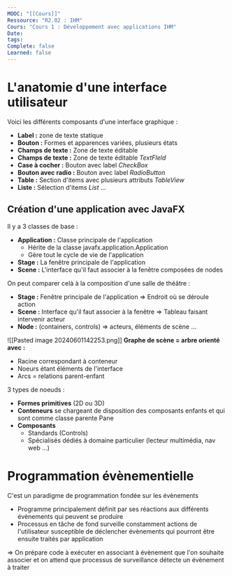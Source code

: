 ```yaml
---
MOOC: "[[Cours]]"
Ressource: "R2.02 : IHM"
Cours: "Cours 1 : Développement avec applications IHM"
Date: 
tags: 
Complete: false
Learned: false
---
```

# L'anatomie d'une interface utilisateur
Voici les différents composants d'une interface graphique :
- **Label :** zone de texte statique
- **Bouton :** Formes et apparences variées, plusieurs états
- **Champs de texte :** Zone de texte éditable
- **Champs de texte :** Zone de texte éditable *TextFIeld*
- **Case à cocher :** Bouton avec label *CheckBox*
- **Bouton avec radio :** Bouton avec label *RadioButton*
- **Table :** Section d'items avec plusieurs attributs *TableView*
- **Liste :** Sélection d'items *List*
...

## Création d'une application avec JavaFX
Il y a 3 classes de base :
- **Application :** Classe principale de l'application
	- Hérite de la classe javafx.application.Application
	- Gère tout le cycle de vie de l'application
- **Stage :** La fenêtre principale de l'application
- **Scene :** L'interface qu'il faut associer à la fenêtre composées de nodes

On peut comparer celà à la composition d'une salle de théâtre :
- **Stage :** Fenêtre principale de l'application ⇒ Endroit où se déroule action
- **Scene :** Interface qu'il faut associer à la fenêtre ⇒ Tableau faisant intervenir acteur
- **Node :** (containers, controls) ⇒ acteurs, éléments de scène ...

![[Pasted image 20240601142253.png]]
**Graphe de scène = arbre orienté avec :**
- Racine correspondant à conteneur
- Noeurs étant éléments de l'interface
- Arcs = relations parent-enfant

3 types de noeuds :
- **Formes primitives** (2D ou 3D)
- **Conteneurs** se chargeant de disposition des composants enfants et qui sont comme classe parente Pane
- **Composants**
	- Standards (Controls)
	- Spécialisés dédiés à domaine particulier (lecteur multimédia, nav web ...)

# Programmation évènementielle
C'est un paradigme de programmation fondée sur les évènements
- Programme principalement définit par ses réactions aux différents évènements qui peuvent se produire
- Processus en tâche de fond surveille constamment actions de l'utilisateur susceptible de déclencher évènements qui pourront être ensuite traités par application

⇒ On prépare code à exécuter en associant à évènement que l'on souhaite associer et on attend que processus de surveillance détecte un évènement à traiter